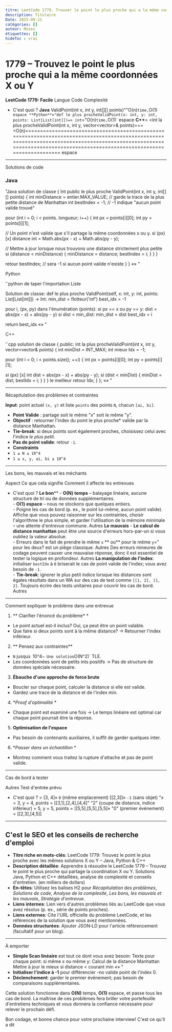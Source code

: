 ```yaml
---
titre: LeetCode 1779. Trouver le point le plus proche qui a la même coordonnées X ou Y -
description: Titulaire
Date: 2025-09-21
catégories: []
auteur: Moses
étiquettes: []
hideToc : vrai
---
```

# 1779 – Trouvez le point le plus proche qui a la même coordonnées X ou Y
**LeetCode 1779: Facile**
Langue Code Complexité
- C'est quoi ?
**Java** ValidPoint(int x, int y, int[][] points)""O(n)` time, `O(1)` espace
**Python**="def le plus procheValidPoint(x: int, y: int, points: List[List[int]])=> int`="O(n)` time, `O(1)` espace
**C++**= <int la plus procheValidPoint(int x, int y, vector<vector<int>>& points)===<O(n)======================================================================================================================================================================================================================== espace

---

Solutions de code

### Java

"Java
solution de classe {
Int public le plus proche ValidPoint(int x, int y, int[][] points) {
int minDistance = entier.MAX_VALUE; // garde la trace de la plus petite distance de Manhattan
int bestIndex = -1; // -1 indique "aucun point valide trouvé"

pour (int i = 0; i < points. longueur; i++) {
int px = points[i][0];
int py = points[i][1];

// Un point n'est valide que s'il partage la même coordonnées x ou y.
si (px) [x]
distance int = Math.abs(px - x) + Math.abs(py - y);

// Mettre à jour lorsque nous trouvons une distance strictement plus petite
si (distance < minDistance) {
minDistance = distance;
bestIndex = i;
}
}
}

retour bestIndex; // sera -1 si aucun point valide n'existe
}
}
«» "

Python

'`python
de taper l'importation Liste

Solution de classe:
def le plus proche ValidPoint(self, x: int, y: int, points: List[List[int]]) -> Int:
min_dist = flotteur('inf')
best_idx = -1

pour i, (px, py) dans l'énumération (points):
si px == x ou py == y:
dist = abs(px - x) + abs(py - y)
si dist < min_dist:
min_dist = dist
best_idx = i

return best_idx
«» "

C++

'`cpp
solution de classe {
public:
int la plus procheValidPoint(int x, int y, vector<vector<int>& points) {
int minDist = INT_MAX;
int mieux Idx = -1;

pour (int i = 0; i < points.size(); ++i) {
int px = points[i][0];
int py = points[i][1];

si (px) [x]
int dist = abs(px - x) + abs(py - y);
si (dist < minDist) {
minDist = dist;
bestIdx = i;
}
}
}
le meilleur retour Idx;
}
};
«» "

---

Récapitulation des problèmes et contraintes

**Input**: point actuel `(x, y)` et liste `points` des points `N`, chacun `[ai, bi]`.
- **Point Valide** : partage soit le même "x" soit le même "y".
- **Objectif** : retourner l'index du point le plus proche* valide par la distance Manhattan.
- **Tie‐break**: si deux points sont également proches, choisissez celui avec l'indice *le plus petit*.
- **Pas de point valide**: retour `-1`.
- **Constraints**
- `1 ≤ N ≤ 10^4`
- `1 ≤ x, y, ai, bi ≤ 10^4`

---

Les bons, les mauvais et les méchants

Aspect Ce que cela signifie Comment il affecte les entrevues
- C'est quoi ?
**Le bon**** - **O(N) temps** – balayage linéaire, aucune structure de tri ou de données supplémentaires. <br>- **O(1) espace** – nous ne stockons que quelques entiers. <br>- Poigne les cas de bord (p. ex., le point lui-même, aucun point valide). Affiche que vous pouvez raisonner sur les contraintes, choisir l'algorithme le plus simple, et garder l'utilisation de la mémoire minimale – une attente d'entrevue commune. Autres
**Le mauvais** - **Le calcul de distance manhattan** peut être une source d'erreurs hors-par-un si vous oubliez la valeur absolue. <br>- Erreurs dans le fait de prendre le même `x` ** ou** pour le même `y`=" pour les deux? est un piège classique. Autres Des erreurs mineures de codage peuvent causer une mauvaise réponse, donc il est essentiel de tester la logique en profondeur. Autres
**La manipulation de l'index**: initialiser `bestIdx` à `0` briserait le cas de point valide de l'index; vous avez besoin de `-1`. <br>- **Tie-break**: ignorer le plus petit indice lorsque les distances sont égales résultats dans un WA sur des cas de test comme `[[1, 2], [1, 2]`. Toujours écrire des tests unitaires pour couvrir les cas de bord. Autres

---

Comment expliquer le problème dans une entrevue

1. ** Clarifier l'énoncé du problème* *
- Le point actuel est-il inclus? Oui, ça peut être un point valable.
- Que faire si deux points sont à la même distance? → Retourner l'index inférieur.

2. ** Pensez aux contraintes**
- `N` jusqu`à `10^4` → Une solution `O(N^2)` TLE.
- Les coordonnées sont de petits ints positifs → Pas de structure de données spéciale nécessaire.

3. **Ébauche d'une approche de force brute**
- Boucler sur chaque point, calculer la distance si elle est valide.
- Gardez une trace de la distance et de l'index min.

4. **Proof d'optimalité* *
- Chaque point est examiné une fois → Le temps linéaire est optimal car chaque point pourrait être la réponse.

5. **Optimisation de l'espace**
- Pas besoin de contenants auxiliaires, il suffit de garder quelques inter.

6. **Passer dans un échantillon* *
- Montrez comment vous traitez la rupture d'attache et pas de point valide.

---

Cas de bord à tester

Autres Test d'entrée prévu
- C'est quoi ?
= [3, 4]» `0` (même emplacement)
[[2,3]]» `-1` (sans objet)
"x = 3, y = 4, points = [[3,1],[2,4],[4,4]" "2" (coupe de distance, indice inférieur)
= 5, y = 5, points = [[5,5],[5,5],[5,5]» "0" (premier événement)
= [[2,3],[4,5]]

---

## C'est le SEO et les conseils de recherche d'emploi

- **Titre riche en mots-clés**: LeetCode 1779: Trouvez le point le plus proche avec les mêmes solutions X ou Y – Java, Python & C++
- **Description détaillée**: Apprendre à résoudre le LeetCode 1779 – Trouvez le point le plus proche qui partage la coordination X ou Y. Solutions Java, Python et C++ détaillées, analyse de complexité et conseils d'entretien. (en milliers de dollars)
- **En-têtes**: Utilisez les balises H2 pour *Récapitulation des problèmes*, *Solutions de code*, *Analyse de la complexité*, *Les bons, les mauvais et les mauvais*, *Stratégie d'entrevue*.
- **Liens internes**: Lien vers d'autres problèmes liés au LeetCode que vous avez résolus (p. ex., série de points proches).
- **Liens externes**: Cite l'URL officielle du problème LeetCode, et les références de la solution que vous avez mentionnées.
- **Données structurées**: Ajouter JSON‐LD pour l'article référencement (facultatif pour un blog).

---

À emporter

- **Simple Scan linéaire** est tout ce dont vous avez besoin:
Texte
pour chaque point:
si même x ou même y:
Calcul de la distance Manhattan
Mettre à jour le mieux si distance < courant min
«» "
- **Initialiser l'indice à -1** pour différencier -no valide point de l'index 0.
- **Déclenchement**: garder le premier événement; pas besoin de comparaisons supplémentaires.

Cette solution fonctionne dans **O(N)** temps, **O(1)** espace, et passe tous les cas de bord. La maîtrise de ces problèmes fera briller votre portefeuille d'entretiens techniques et vous donnera la confiance nécessaire pour relever le prochain défi.

Bon codage, et bonne chance pour votre prochaine interview! C'est ce qu'il a dit